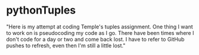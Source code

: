 # pythonTuples

"Here is my attempt at coding Temple's tuples assignment. One thing I want to work on is pseudocoding my code as I go. There have been times where I don't code for a day or two and come back lost. I have to refer to GitHub pushes to refresh, even then I'm still a little lost."